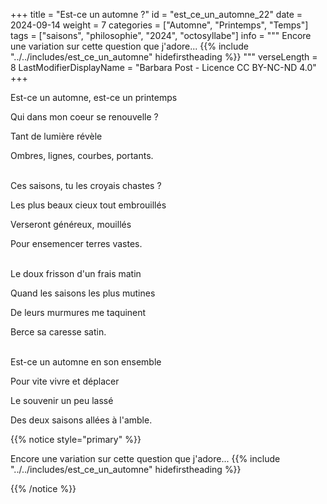 +++
title = "Est-ce un automne ?"
id = "est_ce_un_automne_22"
date = 2024-09-14
weight = 7
categories = ["Automne", "Printemps", "Temps"]
tags = ["saisons", "philosophie", "2024", "octosyllabe"]
info = """
Encore une variation sur cette question que j'adore...
{{% include "../../includes/est_ce_un_automne" hidefirstheading %}}
"""
verseLength = 8
LastModifierDisplayName = "Barbara Post - Licence CC BY-NC-ND 4.0"
+++

Est-ce un automne, est-ce un printemps

Qui dans mon coeur se renouvelle ?

Tant de lumière révèle

Ombres, lignes, courbes, portants.

 \
Ces saisons, tu les croyais chastes ?

Les plus beaux cieux tout embrouillés

Verseront généreux, mouillés

Pour ensemencer terres vastes.

 \
Le doux frisson d'un frais matin

Quand les saisons les plus mutines

De leurs murmures me taquinent

Berce sa caresse satin.

 \
Est-ce un automne en son ensemble

Pour vite vivre et déplacer

Le souvenir un peu lassé

Des deux saisons allées à l'amble.

{{% notice style="primary" %}}

Encore une variation sur cette question que j'adore...
{{% include "../../includes/est_ce_un_automne" hidefirstheading %}}

{{% /notice %}}
